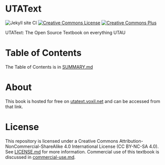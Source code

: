# UTAText
![Jekyll site CI](https://github.com/VocAddict/UTAText/workflows/Jekyll%20site%20CI/badge.svg) <a rel="license" href="http://creativecommons.org/licenses/by-nc-sa/4.0/"><img alt="Creative Commons License" style="border-width:0" src="https://i.creativecommons.org/l/by-nc-sa/4.0/88x31.png" /></a> <a rel="license" href="./commercial-use.md"><img alt="Creative Commons Plus" style="border-width:0" src="https://david-hoicka.github.io/creative-commons-plus-svg-lightweight/creative-commons-plus-ccplus.svg" /></a>

UTAText: The Open Source Textbook on everything UTAU

# Table of Contents

The Table of Contents is in [SUMMARY.md](./SUMMARY.md)

# About

This book is hosted for free on [utatext.voxil.net](https://utatext.voxil.net) and can be accessed from that link.

# License

This repository is licensed under a Creative Commons Attribution-NonCommercial-ShareAlike 4.0 International License (CC BY-NC-SA 4.0). See [LICENSE.md](./LICENSE.md) for more information. Commercial use of this textbook is discussed in [commercial-use.md](./commercial-use.md).
